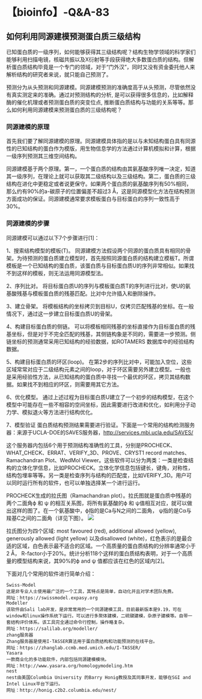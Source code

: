 # 【bioinfo】-Q&A-83

## 如何利用同源建模预测蛋白质三级结构

已知蛋白质的一级序列，如何能够获得其三级结构呢？结构生物学领域的科学家们能够利用扫描电镜，核磁共振以及X衍射等手段获得绝大多数蛋白质的结构。但解析蛋白质结构毕竟是一个专门的领域，对于“门外汉”，同时又没有资金委托他人来解析结构的研究者来说，就只能自己预测了。

预测分为从头预测和同源建模。同源建模预测的准确度高于从头预测，尽管依然没有真实测定来的准确。通过对预测结构的分析, 是可以获得很多信息的，比如解释酶的催化机理或者预测蛋白质的突变位点, 推断蛋白质结构与功能的关系等等。那么如何利用同源建模来预测蛋白质的三级结构呢？

### 同源建模的原理
首先我们要了解同源建模的原理。同源建模具体指的是以与未知结构蛋白具有同源性的已知结构的蛋白作为模版，用生物信息学的方法通过计算机模拟和计算，根据一级序列预测其三维空间结构。

同源建模基于两个原理。第一，一个蛋白质的结构由其氨基酸序列唯一决定，知道其一级序列，在理论上就可以获取其二级结构以及三级结构。第二，蛋白质的三级结构在进化中更稳定或者说更保守。如果两个蛋白质的氨基酸序列有50%相同，那么约有90%的a-碳原子的位置偏差不超过3 Å，这是同源模型化方法在结构预测方面成功的保证。同源建模通常要求模板蛋白与目标蛋白的序列一致性高于30%。

### 同源建模的步骤
同源建模可以通过以下7个步骤进行[1]：

1、搜索结构模型的模板(T)。
同源建模方法假设两个同源的蛋白质具有相同的骨架。为待预测的蛋白质建立模型时，首先按照同源蛋白质的结构建立模板T。所谓模板是一个已知结构的蛋白质，该蛋白质与目标蛋白质U的序列非常相似。如果找不到这样的模板，则无法运用同源模型法。

2、序列比对。
将目标蛋白质U的序列与模板蛋白质T的序列进行比对，使U的氨基酸残基与模板蛋白质的残基匹配。比对中允许插入和删除操作。

3、建立骨架。
将模板结构的坐标拷贝到目标U，仅拷贝匹配残基的坐标。在一般情况下，通过这一步建立目标蛋白质U的骨架。

4、构建目标蛋白质的侧链。
可以将模板相同残基的坐标直接作为目标蛋白质的残基坐标，但是对于不完全匹配的残基，其侧链构象是不同的，需要进一步预测。侧链坐标的预测通常采用已知结构的经验数据，如ROTAMERS 数据库中的经验结构数据。

5、构建目标蛋白质的环区(loop)。
在第2步的序列比对中，可能加入空位，这些区域常常对应于二级结构元素之间的loop，对于环区需要另外建立模型。一般也是采用经验性方法，从已知结构的蛋白质中寻找一个最优的环区，拷贝其结构数据。如果找不到相应的环区，则需要用其它方法。

6、优化模型。
通过上述过程为目标蛋白质U建立了一个初步的结构模型，在这个模型中可能存在一些不相容的空间坐标，因此需要进行改进和优化，如利用分子动力学、模拟退火等方法进行结构优化。

7、模型验证
蛋白质结构预测结果需要进行验证。下面是一个常用的结构检测服务器：来源于UCLA-DOE的SAVES服务器，http://services.mbi.ucla.edu/SAVES/

这个服务器内包括6个用于预测结构准确性的工具，分别是PROCHECK、WHAT_CHECK、ERRAT、VERIFY_3D、PROVE、CRYST1 record matches、Ramachandran Plot、WedMol Viewer。这些软件可以分为两类：一类是检查结构的立体化学信息，比如PROCHECK。立体化学信息包括键长，键角，对称性，结构包埋率等等。另一类是检查序列与结构的匹配度，比如VERIFY_3D。用户可以同时运行所有的软件，也可以单独选择某一个进行运行。

PROCHECK生成的拉氏图（Ramachandran plot）。拉氏图就是蛋白质中残基的两个二面角ϕ 和 ψ 的相互关系图，将所有氨基酸的ϕ 和 ψ值相互对应，就可以做出这样的图了。在一个氨基酸中，ϕ指的是Ca与N之间的二面角， ψ指的是Cα与羧基C之间的二面角（详见下图）。
![](1.png)

拉氏图分为四个区域: most favoured (red), additional allowed (yellow), generously allowed (light yellow) 以及disallowed (white)，红色表示的是最合适的区域，白色表示最不适合的区域。一个高质量的蛋白质结构的分辨率通常小于2 Å， R-factor小于20%。统计分析118个这样的蛋白质结构表明，对于一个高质量的模型结构来说，其90%的ϕ and ψ 值都应该在红色的区域内[2]。

下面对几个常用的软件进行简单介绍：
```
Swiss-Model
这是非专业人士使用最广泛的一个工具，其特点是简单，自动化并且对学术团队免费。
网址：https://swissmodel.expasy.org
Modeller
该软件由Sali lab开发，是非常常用的一个同源建模工具，目前最新版本是9.19，可在window和linux操作系统下运行。可以进行多聚体建模，二硫键建模，杂原子建模等。自带一套结构评价体系。该工具完全通过命令行控制，操作略复杂。
网址：https://salilab.org/modeller/
zhang服务器
Zhang服务器是使用I-TASSER算法用于蛋白质结构和功能预测的在线平台。
网址：https://zhanglab.ccmb.med.umich.edu/I-TASSER/
Yasara
一款商业化的多功能软件，内部包括同源建模模块。
网址：http://www.yasara.org/homologymodeling.htm
nest
nest由美国Columbia University 的Barry Honig教授及其同事开发，能够在SGI and Intel Linux平台下运行。
网址：http://honig.c2b2.columbia.edu/nest/
```


